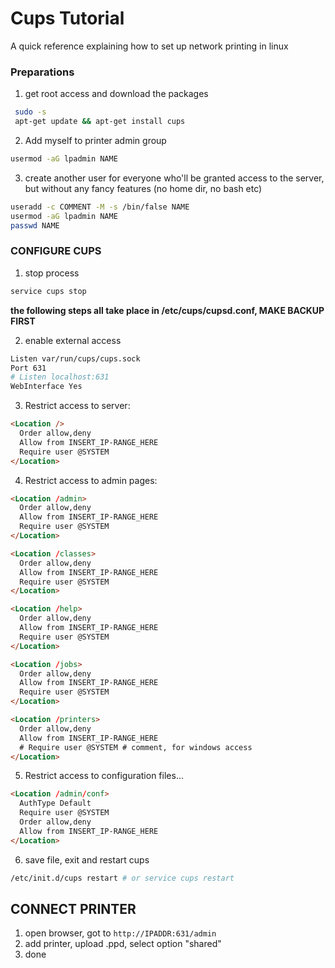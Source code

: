 # Cups Tutorial
A quick reference explaining how to set up network printing in linux

### Preparations
1. get root access and download the packages 
``` bash
 sudo -s  
 apt-get update && apt-get install cups
```
2. Add myself to printer admin group
``` bash
usermod -aG lpadmin NAME
```

3. create another user for everyone who'll be granted access to the server, but without any fancy features (no home dir, no bash etc)
``` bash
useradd -c COMMENT -M -s /bin/false NAME
usermod -aG lpadmin NAME
passwd NAME
```

### CONFIGURE CUPS
1. stop process
``` bash
service cups stop
```

**the following steps all take place in /etc/cups/cupsd.conf, MAKE BACKUP FIRST** 

2. enable external access
``` bash
Listen var/run/cups/cups.sock
Port 631
# Listen localhost:631
WebInterface Yes
```

3. Restrict access to server:

``` html
<Location />
  Order allow,deny
  Allow from INSERT_IP-RANGE_HERE
  Require user @SYSTEM 
</Location>
```

4. Restrict access to admin pages:
``` html
<Location /admin>
  Order allow,deny
  Allow from INSERT_IP-RANGE_HERE
  Require user @SYSTEM 
</Location>

<Location /classes>
  Order allow,deny
  Allow from INSERT_IP-RANGE_HERE
  Require user @SYSTEM 
</Location>

<Location /help>
  Order allow,deny
  Allow from INSERT_IP-RANGE_HERE
  Require user @SYSTEM 
</Location>

<Location /jobs>
  Order allow,deny
  Allow from INSERT_IP-RANGE_HERE
  Require user @SYSTEM 
</Location>

<Location /printers>
  Order allow,deny
  Allow from INSERT_IP-RANGE_HERE
  # Require user @SYSTEM # comment, for windows access
</Location>

```

5. Restrict access to configuration files...
``` html
<Location /admin/conf>
  AuthType Default
  Require user @SYSTEM
  Order allow,deny
  Allow from INSERT_IP-RANGE_HERE
</Location>
```

6. save file, exit and restart cups
``` bash
/etc/init.d/cups restart # or service cups restart
```


## CONNECT PRINTER

1. open browser, got to
```http://IPADDR:631/admin```
2. add printer, upload .ppd, select option "shared" 
3. done